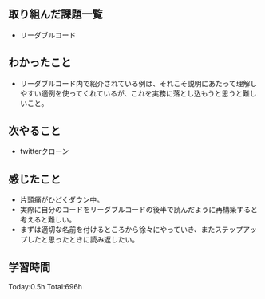 ## 取り組んだ課題一覧
- リーダブルコード 

## わかったこと
- リーダブルコード内で紹介されている例は、それこそ説明にあたって理解しやすい適例を使ってくれているが、これを実務に落とし込もうと思うと難しいこと。

## 次やること
- twitterクローン　

## 感じたこと
- 片頭痛がひどくダウン中。
- 実際に自分のコードをリーダブルコードの後半で読んだように再構築すると考えると難しい。
- まずは適切な名前を付けるところから徐々にやっていき、またステップアップしたと思ったときに読み返したい。
  
## 学習時間
Today:0.5h
Total:696h
